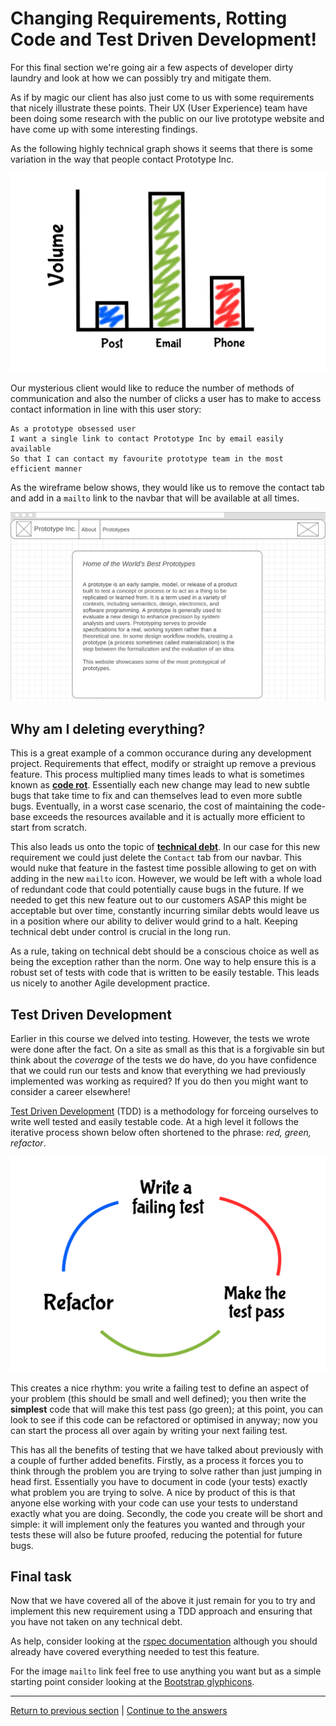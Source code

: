 Changing Requirements, Rotting Code and Test Driven Development!
==================================================================

For this final section we're going air a few aspects of developer dirty laundry and look at how we can possibly try and mitigate them.

As if by magic our client has also just come to us with some requirements that nicely illustrate these points. Their UX (User Experience) team have been doing some research with the public on our live prototype website and have come up with some interesting findings.

As the following highly technical graph shows it seems that there is some variation in the way that people contact Prototype Inc.

![graph](../images/graph.png)

Our mysterious client would like to reduce the number of methods of communication and also the number of clicks a user has to make to access contact information in line with this user story:

```
As a prototype obsessed user
I want a single link to contact Prototype Inc by email easily available
So that I can contact my favourite prototype team in the most efficient manner
```


As the wireframe below shows, they would like us to remove the contact tab and add in a `mailto` link to the navbar that will be available at all times.

![final wireframe](../images/finalWireframe.png)

Why am I deleting everything?
-----------------------------

This is a great example of a common occurance during any development project. Requirements that effect, modify or straight up remove a previous feature. This process multiplied many times leads to what is sometimes known as **[code rot](http://www.agile-process.org/change.html)**. Essentially each new change may lead to new subtle bugs that take time to fix and can themselves lead to even more subtle bugs. Eventually, in a worst case scenario, the cost of maintaining the code-base exceeds the resources available and it is actually more efficient to start from scratch.

This also leads us onto the topic of **[technical debt](https://martinfowler.com/bliki/TechnicalDebt.html)**. In our case for this new requirement we could just delete the `Contact` tab from our navbar. This would nuke that feature in the fastest time possible allowing to get on with adding in the new `mailto` icon. However, we would be left with a whole load of redundant code that could potentially cause bugs in the future. If we needed to get this new feature out to our customers ASAP this might be acceptable but over time, constantly incurring similar debts would leave us in a position where our ability to deliver would grind to a halt. Keeping technical debt under control is crucial in the long run.

As a rule, taking on technical debt should be a conscious choice as well as being the exception rather than the norm. One way to help ensure this is a robust set of tests with code that is written to be easily testable. This leads us nicely to another Agile development practice.

Test Driven Development
----------------------

Earlier in this course we delved into testing. However, the tests we wrote were done after the fact. On a site as small as this that is a forgivable sin but think about the *coverage* of the tests we do have, do you have confidence that we could run our tests and know that everything we had previously implemented was working as required? If you do then you might want to consider a career elsewhere!

[Test Driven Development](http://www.extremeprogramming.org/rules/testfirst.html) (TDD) is a methodology for forceing ourselves to write well tested and easily testable code. At a high level it follows the iterative process shown below often shortened to the phrase: *red, green, refactor*.

![TDD](../images/tdd.png)

This creates a nice rhythm: you write a failing test to define an aspect of your problem (this should be small and well defined); you then write the **simplest** code that will make this test pass (go green); at this point, you can look to see if this code can be refactored or optimised in anyway; now you can start the process all over again by writing your next failing test.

This has all the benefits of testing that we have talked about previously with a couple of further added benefits. Firstly, as a process it forces you to think through the problem you are trying to solve rather than just jumping in head first. Essentially you have to document in code (your tests) exactly what problem you are trying to solve. A nice by product of this is that anyone else working with your code can use your tests to understand exactly what you are doing. Secondly, the code you create will be short and simple: it will implement only the features you wanted and through your tests these will also be future proofed, reducing the potential for future bugs.

Final task
----------

Now that we have covered all of the above it just remain for you to try and implement this new requirement using a TDD approach and ensuring that you have not taken on any technical debt.

As help, consider looking at the [rspec documentation](http://rspec.info/documentation/3.6/rspec-core/) although you should already have covered everything needed to test this feature.

For the image `mailto` link feel free to use anything you want but as a simple starting point consider looking at the [Bootstrap glyphicons](https://getbootstrap.com/docs/3.3/components/).

----------------------------------
[Return to previous section](../courseSections/section14.md) | [Continue to the answers](../tasks/task7.md)

